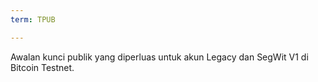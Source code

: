 ```yaml
---
term: TPUB

---
```

Awalan kunci publik yang diperluas untuk akun Legacy dan SegWit V1 di Bitcoin Testnet.